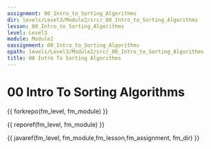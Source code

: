 ```yaml
---
assignment: 00_Intro_to_Sorting_Algorithms
dir: levels/Level3/Module2/src/_00_Intro_to_Sorting_Algorithms
lesson: 00_Intro_to_Sorting_Algorithms
level: Level3
module: Module2
oassignment: 00_Intro_to_Sorting_Algorithms
opath: levels/Level3/Module2/src/_00_Intro_to_Sorting_Algorithms
title: 00 Intro To Sorting Algorithms
---
```

# 00 Intro To Sorting Algorithms

{{ forkrepo(fm_level, fm_module) }}

{{ reporef(fm_level, fm_module) }}




{{ javaref(fm_level, fm_module,fm_lesson,fm_assignment, fm_dir) }}

